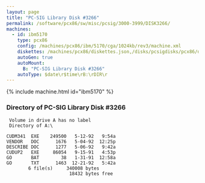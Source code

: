 ```yaml
---
layout: page
title: "PC-SIG Library Disk #3266"
permalink: /software/pcx86/sw/misc/pcsig/3000-3999/DISK3266/
machines:
  - id: ibm5170
    type: pcx86
    config: /machines/pcx86/ibm/5170/cga/1024kb/rev3/machine.xml
    diskettes: /machines/pcx86/diskettes.json,/disks/pcsigdisks/pcx86/diskettes.json
    autoGen: true
    autoMount:
      B: "PC-SIG Library Disk #3266"
    autoType: $date\r$time\rB:\rDIR\r
---
```


{% include machine.html id="ibm5170" %}

### Directory of PC-SIG Library Disk #3266

     Volume in drive A has no label
     Directory of A:\

    CUDM341  EXE    249500   5-12-92   9:54a
    VENDOR   DOC      1676   5-04-92  12:25p
    DESCRIBE DOC      1277   5-06-92   9:42a
    CUDUP2   EXE     86054   9-15-91   4:53p
    GO       BAT        38   1-31-91  12:58a
    GO       TXT      1463  12-21-92   5:42a
            6 file(s)     340008 bytes
                           18432 bytes free
